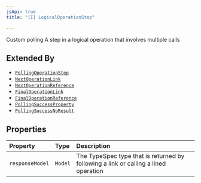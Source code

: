 ```yaml
---
jsApi: true
title: "[I] LogicalOperationStep"

---
```

Custom polling
A step in a logical operation that involves multiple calls

## Extended By

- [`PollingOperationStep`](PollingOperationStep.md)
- [`NextOperationLink`](NextOperationLink.md)
- [`NextOperationReference`](NextOperationReference.md)
- [`FinalOperationLink`](FinalOperationLink.md)
- [`FinalOperationReference`](FinalOperationReference.md)
- [`PollingSuccessProperty`](PollingSuccessProperty.md)
- [`PollingSuccessNoResult`](PollingSuccessNoResult.md)

## Properties

| Property | Type | Description |
| :------ | :------ | :------ |
| `responseModel` | `Model` | The TypeSpec type that is returned by following a link or calling a lined operation |
